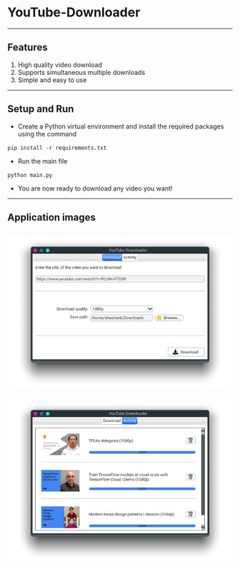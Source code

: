 # YouTube-Downloader

---
##  Features
1. High quality video download
2. Supports simultaneous multiple downloads
3. Simple and easy to use
---

## Setup and Run
- Create a Python virtual environment and install the required packages using the command 
```
pip install -r requirements.txt
```
- Run the main file
```
python main.py
```
- You are now ready to download any video you want!
---
## Application images
![alt text](https://github.com/shashank-g12/YouTube-Downloader/blob/main/Images/ytd-1.png)
-
![alt text](https://github.com/shashank-g12/YouTube-Downloader/blob/main/Images/ytd-2.png)
